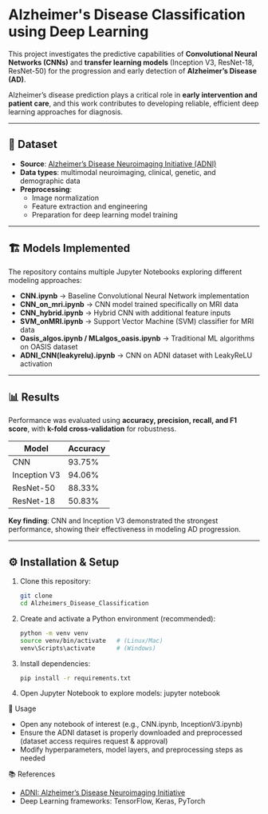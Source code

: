 # Alzheimer's Disease Classification using Deep Learning

This project investigates the predictive capabilities of **Convolutional Neural Networks (CNNs)** and **transfer learning models** (Inception V3, ResNet-18, ResNet-50) for the progression and early detection of **Alzheimer’s Disease (AD)**.  

Alzheimer’s disease prediction plays a critical role in **early intervention and patient care**, and this work contributes to developing reliable, efficient deep learning approaches for diagnosis.

---

## 🧠 Dataset

- **Source**: [Alzheimer’s Disease Neuroimaging Initiative (ADNI)](http://adni.loni.usc.edu/)  
- **Data types**: multimodal neuroimaging, clinical, genetic, and demographic data  
- **Preprocessing**:  
  - Image normalization  
  - Feature extraction and engineering  
  - Preparation for deep learning model training  

---

## 🏗️ Models Implemented

The repository contains multiple Jupyter Notebooks exploring different modeling approaches:

- **CNN.ipynb** → Baseline Convolutional Neural Network implementation  
- **CNN_on_mri.ipynb** → CNN model trained specifically on MRI data  
- **CNN_hybrid.ipynb** → Hybrid CNN with additional feature inputs  
- **SVM_onMRI.ipynb** → Support Vector Machine (SVM) classifier for MRI data  
- **Oasis_algos.ipynb / MLalgos_oasis.ipynb** → Traditional ML algorithms on OASIS dataset  
- **ADNI_CNN(leakyrelu).ipynb** → CNN on ADNI dataset with LeakyReLU activation  

---

## 📊 Results

Performance was evaluated using **accuracy, precision, recall, and F1 score**, with **k-fold cross-validation** for robustness.  

| Model        | Accuracy |
|--------------|----------|
| CNN          | 93.75%   |
| Inception V3 | 94.06%      |
| ResNet-50    | 88.33%     |
| ResNet-18    | 50.83%     |

**Key finding**: CNN and Inception V3 demonstrated the strongest performance, showing their effectiveness in modeling AD progression.

---

## ⚙️ Installation & Setup

1. Clone this repository:
   ```bash
   git clone 
   cd Alzheimers_Disease_Classification
2. Create and activate a Python environment (recommended):
   ```bash
   python -m venv venv
   source venv/bin/activate   # (Linux/Mac)
   venv\Scripts\activate      # (Windows)

3. Install dependencies:
   ```bash
   pip install -r requirements.txt
4. Open Jupyter Notebook to explore models:
   jupyter notebook
   
🚀 Usage
* Open any notebook of interest (e.g., CNN.ipynb, InceptionV3.ipynb)
* Ensure the ADNI dataset is properly downloaded and preprocessed (dataset access requires request & approval)
* Modify hyperparameters, model layers, and preprocessing steps as needed

  
📚 References
* [ADNI: Alzheimer’s Disease Neuroimaging Initiative](http://adni.loni.usc.edu/)
* Deep Learning frameworks: TensorFlow, Keras, PyTorch
